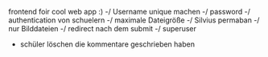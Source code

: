 frontend foir cool web app :)
-/ Username unique machen
-/ password
-/ authentication von schuelern
-/ maximale Dateigröße 
-/ Silvius permaban
-/ nur Bilddateien
-/ redirect nach dem submit
-/ superuser
- schüler löschen die kommentare geschrieben haben